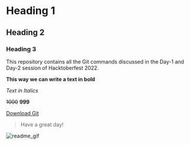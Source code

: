 # Heading 1
## Heading 2
### Heading 3

This repository contains all the Git commands discussed in the Day-1 and Day-2 session of Hacktoberfest 2022.

**This way we can write a text in bold**

_Text in Italics_

~~1000~~ **999**

[Download Git](https://git-scm.com/downloads "Git bash")

>Have a great day!


![readme_gif](https://user-images.githubusercontent.com/87913587/197389233-29428663-702d-4430-835a-1e8ced43893d.gif)
